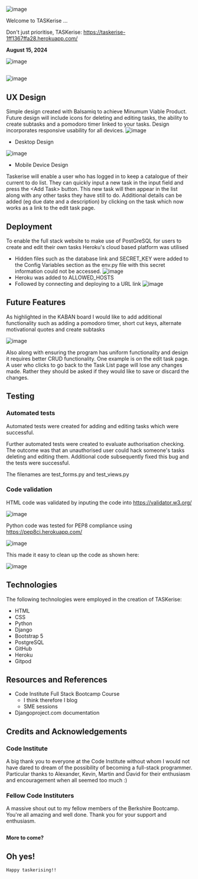 ![image](https://github.com/user-attachments/assets/c8782068-f3e1-4d4e-a4b2-6284b20ea582)

Welcome to TASKerise ...

Don't just prioritise, TASKerise:  https://taskerise-1ff1367ffa28.herokuapp.com/ 


**August 15, 2024**

![image](https://github.com/user-attachments/assets/4e03237c-cb29-4b09-8470-691fcd87cc8e)

## 

![image](https://github.com/user-attachments/assets/d3b17af0-a69c-4210-85d2-57f54e3044eb)

## UX Design
Simple design created with Balsamiq to achieve Minumum Viable Product.  Future design will include icons for deleting and editing tasks, the ability to create subtasks and a pomodoro timer linked to your tasks.  Design incorporates responsive usability for all devices.
![image](https://github.com/user-attachments/assets/52747f73-8afb-4482-978a-5186ee0248fc)
- Desktop Design

![image](https://github.com/user-attachments/assets/a1d63185-670b-4606-ba57-2e021ad51d7b)
- Mobile Device Design

Taskerise will enable a user who has logged in to keep a catalogue of their current to do list.  They can quickly input a new task in the input field and press the <Add <Add Task>Task> button.  This new task will then appear in the list along with any other tasks they have still to do.  Additional details can be added (eg due date and a description) by clicking on the task which now works as a link to the edit task page.
  
## Deployment
To enable the full stack website to make use of PostGreSQL for users to create and edit their own tasks Heroku's cloud based platform was utilised
- Hidden files such as the database link and SECRET_KEY were added to the Config Variables section as the env.py file with this secret information could not be accessed.
![image](https://github.com/user-attachments/assets/423f8a66-2e59-479d-a26f-8df6d1ad19de)
- Heroku was added to ALLOWED_HOSTS
- Followed by connecting and deploying to a URL link
![image](https://github.com/user-attachments/assets/d1c51315-d004-415c-a6df-d98a7e18132e)

## Future Features
As highlighted in the KABAN board I would like to add additional functionality such as adding a pomodoro timer, short cut keys, alternate motivational quotes and create subtasks

![image](https://github.com/user-attachments/assets/7b39b9dd-278e-4ba1-8fe2-76b7eb6cd0ea)

Also along with ensuring the program has uniform functionality and design it requires better CRUD functionality.  One example is on the edit task page.  A user who clicks to go back to the Task List page will lose any changes made.  Rather they should be asked if they would like to save or discard the changes.

## Testing
### Automated tests
Automated tests were created for adding and editing tasks which were successful.

Further automated tests were created to evaluate authorisation checking.  The outcome was that an unauthorised user could hack someone's tasks deleting and editing them.  Additional code subsequently fixed this bug and the tests were successful.

The filenames are test_forms.py and test_views.py

### Code validation
HTML code was validated by inputing the code into https://validator.w3.org/

![image](https://github.com/user-attachments/assets/4f81de9e-ecef-4f3e-9003-1884a33f6a5a)

Python code was tested for PEP8 compliance using https://pep8ci.herokuapp.com/

![image](https://github.com/user-attachments/assets/87dd9024-743d-4041-9d21-2c94709745ca)

This made it easy to clean up the code as shown here:

![image](https://github.com/user-attachments/assets/05f50490-ea41-498b-962a-fd172e9cf9e1)


## Technologies
The following technologies were employed in the creation of TASKerise:
- HTML
- CSS
- Python
- Django
- Bootstrap 5 
- PostgreSQL
- GitHub
- Heroku
- Gitpod

## Resources and References
- Code Institute Full Stack Bootcamp Course
  - I think therefore I blog
  - SME sessions
- Djangoproject.com documentation

## Credits and Acknowledgements
### Code Institute
A big thank you to everyone at the Code Institute without whom I would not have dared to dream of the possibility of becoming a full-stack programmer.
Particular thanks to Alexander, Kevin, Martin and David for their enthusiasm and encouragement when all seemed too much :)
### Fellow Code Instituters
A massive shout out to my fellow members of the Berkshire Bootcamp.  You're all amazing and well done.  Thank you for your support and enthusiasm.

```

```

**More to come?**

Oh yes! 
---

`Happy taskerising!!`
